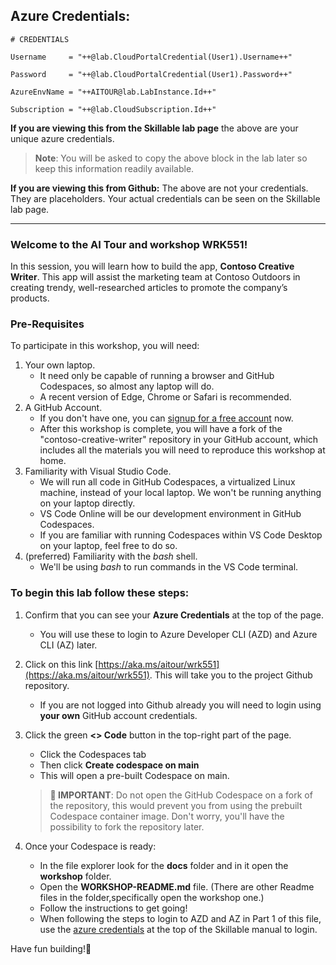 ## Azure Credentials:

```
# CREDENTIALS

Username     = "++@lab.CloudPortalCredential(User1).Username++"

Password     = "++@lab.CloudPortalCredential(User1).Password++"

AzureEnvName = "++AITOUR@lab.LabInstance.Id++"

Subscription = "++@lab.CloudSubscription.Id++"
```


**If you are viewing this from the Skillable lab page** the above are your unique azure credentials.

> **Note**: You will be asked to copy the above block in the lab later so keep this information readily available.

**If you are viewing this from Github:** The above are not your credentials. They are placeholders. Your actual credentials can be seen on the Skillable lab page.

***

### Welcome to the AI Tour and workshop WRK551!

In this session, you will learn how to build the app, **Contoso Creative Writer**. This app will assist the marketing team at Contoso Outdoors in creating trendy, well-researched articles to promote the company’s products.

### Pre-Requisites

To participate in this workshop, you will need:

1. Your own laptop.
    * It need only be capable of running a browser and GitHub Codespaces, so almost any laptop will do.
    * A recent version of Edge, Chrome or Safari is recommended.
2. A GitHub Account.
    * If you don't have one, you can [signup for a free account](https://github.com/signup) now.
    * After this workshop is complete, you will have a fork of the "contoso-creative-writer" repository in your GitHub account, which includes all the materials you will need to reproduce this workshop at home.
3. Familiarity with Visual Studio Code.
    * We will run all code in GitHub Codespaces, a virtualized Linux machine, instead of your local laptop. We won't be running anything on your laptop directly.
    * VS Code Online will be our development environment in GitHub Codespaces.
    * If you are familiar with running Codespaces within VS Code Desktop on your laptop, feel free to do so.
4. (preferred) Familiarity with the *bash* shell.
    * We'll be using *bash* to run commands in the VS Code terminal.

### To begin this lab follow these steps:

1. Confirm that you can see your **Azure Credentials** at the top of the page. 
    * You will use these to login to Azure Developer CLI (AZD) and Azure CLI (AZ) later. 

2.  Click on this link [https://aka.ms/aitour/wrk551](https://aka.ms/aitour/wrk551). This will take you to the project Github repository.
    * If you are not logged into Github already you will need to login using **your own** GitHub account credentials. 

3. Click the green **<> Code** button in the top-right part of the page.
    * Click the Codespaces tab
    * Then click **Create codespace on main**
    * This will open a pre-built Codespace on main. 

    > **🚧 IMPORTANT**: Do not open the GitHub Codespace on a fork of the repository, this would prevent you from using the prebuilt Codespace container image. Don't worry, you'll have the possibility to fork the repository later.

4. Once your Codespace is ready:
    * In the file explorer look for the **docs** folder and in it open the **workshop** folder. 
    * Open the **WORKSHOP-README.md** file. (There are other Readme files in the folder,specifically open the workshop one.)
    * Follow the instructions to get going!
    * When following the steps to login to AZD and AZ in Part 1 of this file, use the [azure credentials](#azure-credentials) at the top of the Skillable manual to login.

Have fun building!🎉
